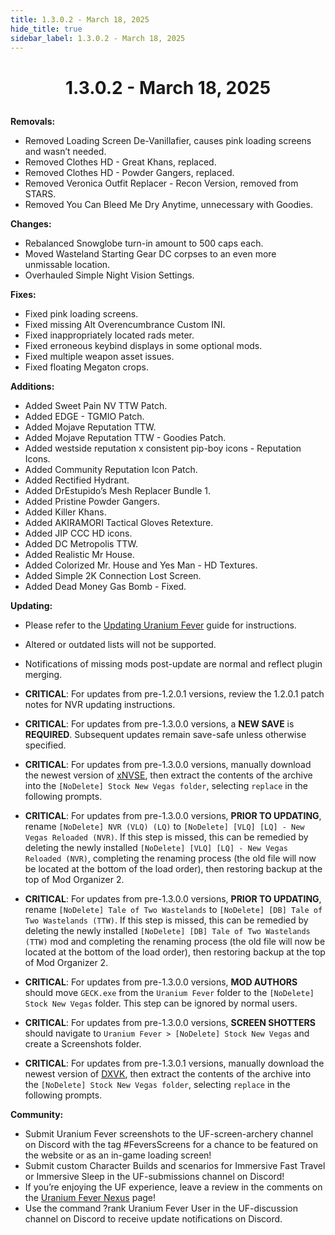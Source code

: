 ```yaml
---
title: 1.3.0.2 - March 18, 2025
hide_title: true
sidebar_label: 1.3.0.2 - March 18, 2025
---
```


# <p align="center"> 1.3.0.2 - March 18, 2025</p>

**Removals:**
- Removed Loading Screen De-Vanillafier, causes pink loading screens and wasn’t needed.
- Removed Clothes HD - Great Khans, replaced.
- Removed Clothes HD - Powder Gangers, replaced.
- Removed Veronica Outfit Replacer - Recon Version, removed from STARS.
- Removed You Can Bleed Me Dry Anytime, unnecessary with Goodies.

**Changes:**
- Rebalanced Snowglobe turn-in amount to 500 caps each.
- Moved Wasteland Starting Gear DC corpses to an even more unmissable location.
- Overhauled Simple Night Vision Settings.

**Fixes:**
- Fixed pink loading screens.
- Fixed missing Alt Overencumbrance Custom INI.
- Fixed inappropriately located rads meter.
- Fixed erroneous keybind displays in some optional mods.
- Fixed multiple weapon asset issues.
- Fixed floating Megaton crops.

**Additions:**
- Added Sweet Pain NV TTW Patch.
- Added EDGE - TGMIO Patch.
- Added Mojave Reputation TTW.
- Added Mojave Reputation TTW - Goodies Patch.
- Added westside reputation x consistent pip-boy icons - Reputation Icons.
- Added Community Reputation Icon Patch.
- Added Rectified Hydrant.
- Added DrEstupido’s Mesh Replacer Bundle 1.
- Added Pristine Powder Gangers.
- Added Killer Khans.
- Added AKIRAMORI Tactical Gloves Retexture.
- Added JIP CCC HD icons.
- Added DC Metropolis TTW.
- Added Realistic Mr House.
- Added Colorized Mr. House and Yes Man - HD Textures.
- Added Simple 2K Connection Lost Screen.
- Added Dead Money Gas Bomb - Fixed.

**Updating:**
- Please refer to the [Updating Uranium Fever](https://uraniumfever.net/docs/updating/) guide for instructions.
- Altered or outdated lists will not be supported.
- Notifications of missing mods post-update are normal and reflect plugin merging.

- **CRITICAL**: For updates from pre-1.2.0.1 versions, review the 1.2.0.1 patch notes for NVR updating instructions. 
- **CRITICAL**: For updates from pre-1.3.0.0 versions, a **NEW SAVE** is **REQUIRED**. Subsequent updates remain save-safe unless otherwise specified.
- **CRITICAL**: For updates from pre-1.3.0.0 versions, manually download the newest version of [xNVSE](https://www.nexusmods.com/newvegas/mods/67883?tab=files&file_id=1000145145&nmm=1), then extract the contents of the archive into the `[NoDelete] Stock New Vegas folder`, selecting `replace` in the following prompts.
- **CRITICAL**: For updates from pre-1.3.0.0 versions, **PRIOR TO UPDATING**, rename `[NoDelete] NVR (VLQ) (LQ)` to `[NoDelete] [VLQ] [LQ] - New Vegas Reloaded (NVR)`. If this step is missed, this can be remedied by deleting the newly installed `[NoDelete] [VLQ] [LQ] - New Vegas Reloaded (NVR)`, completing the renaming process (the old file will now be located at the bottom of the load order), then restoring backup at the top of Mod Organizer 2.
- **CRITICAL**: For updates from pre-1.3.0.0 versions, **PRIOR TO UPDATING**, rename `[NoDelete] Tale of Two Wastelands` to `[NoDelete] [DB] Tale of Two Wastelands (TTW)`. If this step is missed, this can be remedied by deleting the newly installed `[NoDelete] [DB] Tale of Two Wastelands (TTW)` mod and completing the renaming process (the old file will now be located at the bottom of the load order), then restoring backup at the top of Mod Organizer 2.
- **CRITICAL**: For updates from pre-1.3.0.0 versions, **MOD AUTHORS** should move `GECK.exe` from the `Uranium Fever` folder to the `[NoDelete] Stock New Vegas` folder. This step can be ignored by normal users.
- **CRITICAL**: For updates from pre-1.3.0.0 versions, **SCREEN SHOTTERS** should navigate to `Uranium Fever > [NoDelete] Stock New Vegas` and create a Screenshots folder.
- **CRITICAL**: For updates from pre-1.3.0.1 versions, manually download the newest version of [DXVK](https://www.nexusmods.com/newvegas/mods/79299?tab=files&file_id=1000143106&nmm=1), then extract the contents of the archive into the `[NoDelete] Stock New Vegas folder`, selecting `replace` in the following prompts.

 **Community:**
- Submit Uranium Fever screenshots to the UF-screen-archery channel on Discord with the tag #FeversScreens for a chance to be featured on the website or as an in-game loading screen!
- Submit custom Character Builds and scenarios for Immersive Fast Travel or Immersive Sleep in the UF-submissions channel on Discord!
- If you’re enjoying the UF experience, leave a review in the comments on the [Uranium Fever Nexus](https://www.nexusmods.com/newvegas/mods/89815?tab=posts&BH=3) page!
- Use the command ?rank Uranium Fever User in the UF-discussion channel on Discord to receive update notifications on Discord.
